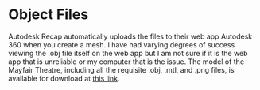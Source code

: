 # Object Files

Autodesk Recap automatically uploads the files to their web app Autodesk 360 when you create a mesh. I have had varying degrees of success viewing the .obj file itself on the web app but I am not sure if it is the web app that is unreliable or my computer that is the issue. The model of the Mayfair Theatre, including all the requisite .obj, .mtl, and .png files, is available for download at [this link](http://autode.sk/2nE4Apw).
